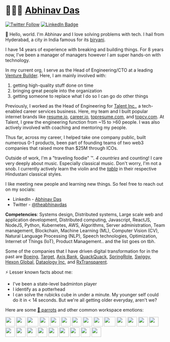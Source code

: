 # 👨🏻‍💻 [Abhinav Das](https://linkedin.com/in/theabhinavdas)

[![Twitter Follow](https://img.shields.io/twitter/follow/theabhinavdas?style=social)](https://twitter.com/intent/follow?screen_name=theabhinavdas)
[![LinkedIn Badge](https://img.shields.io/badge/-LinkedIn-blue?style=social&logo=Linkedin&logoColor=blue&link=https://www.linkedin.com/in/theabhinavdas/)](https://www.linkedin.com/in/theabhinavdas/)

:wave: Hello, world. I'm Abhinav and I love solving problems with tech. I hail from Hyderabad, a city in India famous for its [biryani](https://en.wikipedia.org/wiki/Biryani).

I have 14 years of experience with breaking and building things. For 8 years now, I've been a manager of managers however I am super hands-on with technology.

In my current org, I serve as the Head of Engineering/CTO at a leading [Venture Builder](https://en.wikipedia.org/wiki/Startup_studio). Here, I am mainly involved with:
1. getting high-quality stuff done on time
2. bringing great people into the organization
3. getting someone to replace what I do so I can go do other things

Previously, I worked as the Head of Engineering for [Talent Inc.](https://talentinc.com), a tech-enabled career services business. Here, my team and I built popular internet brands like [resume.io](https://resume.io), [career.io](https://career.io), [topresume.com](https://topresume.com), and [topcv.com](https://topcv.com). At Talent, I grew the engineering function from ~15 to >60 people. I was also actively involved with coaching and mentoring my people.

Thus far, across my career, I helped take one company public, built numerous 0-1 products, been part of founding teams of two web3 companies that raised more than $25M through ICOs.

Outside of work, I'm a "traveling foodie" :tm:. _4 countries_ and counting! I care very deeply about music. Especially classical music. Don't worry, I'm not a snob. I currently actively learn the violin and the [_tabla_](https://en.wikipedia.org/wiki/Tabla) in their respective Hindustani classical styles.

I like meeting new people and learning new things. So feel free to reach out on my socials:
- LinkedIn - [Abhinav Das](https://linkedin.com/in/theabhinavdas)
- Twitter - [@theabhinavdas](https://twitter.com/theabhinavdas)

**Competencies**: Systems design, Distributed systems, Large scale web and application development, Distributed computing, Javascript, ReactJS, NodeJS, Python, Kubernetes, AWS, Algorithms, Server administration, Team management, Blockchain, Machine Learning (ML), Computer Vision (CV), Natural Language Processing (NLP), Speech technologies, Optimization, Internet of Things (IoT), Product Management.. and the list goes on tbh.

Some of the companies that I have driven digital transformation for in the past are [Boeing](https://www.boeing.com/), [Target](https://www.target.com/), [Axis Bank](https://www.axisbank.com/), [QuackQuack](https://quackquack.in), [SpringRole](https://springrole.com), [Swiggy](https://swiggy.com), [Hexon Global](https://hexonglobal.com), [Dataology Inc](https://dataology.com), and [RxTransparent](https://rxtransparent.com).

⚡️ Lesser known facts about me: 
- I've been a state-level badminton player
- I identify as a potterhead
- I can solve the rubicks cube in under a minute. My younger self could do it in < 14 seconds. But we're all getting older everyday, aren't we?

Here are some [🦜 parrots](https://cultofthepartyparrot.com) and other common workspace emotions:

<div>
    <img src="https://cultofthepartyparrot.com/parrots/hd/githubparrot.gif" width="30" height="30"/>
    <img src="https://cultofthepartyparrot.com/flags/hd/indiaparrot.gif" width="30" height="30"/>
    <img src="https://cultofthepartyparrot.com/parrots/asyncparrot.gif" width="36" height="30"/>
    <img src="https://emojis.slackmojis.com/emojis/images/1643514559/5584/deployparrot.gif" width="30" height="30"/>
    <img src="https://emojis.slackmojis.com/emojis/images/1643515192/12068/mild-panic-intensifies.gif" width="30" height="30"/>
    <img src="https://cultofthepartyparrot.com/parrots/hd/jumpingparrot.gif" width="30" height="30"/>
    <img src="https://cultofthepartyparrot.com/parrots/hd/opensourceparrot.gif" width="30" height="30"/>
    <img src="https://cultofthepartyparrot.com/parrots/hd/hypnoparrotlight.gif" width="30" height="30"/>
    <img src="https://emojis.slackmojis.com/emojis/images/1643514897/9116/excuseme.gif" width="30" height="30"/>
    <img src="https://cultofthepartyparrot.com/parrots/fixparrot.gif" width="36" height="30"/>
    <img src="https://cultofthepartyparrot.com/parrots/hd/laptop_parrot.gif" width="30" height="30"/>
    <img src="https://cultofthepartyparrot.com/parrots/hd/spinningparrot.gif" width="30" height="30"/>
    <img src="https://emojis.slackmojis.com/emojis/images/1653892844/59427/gull_scream.gif" width="30" height="30"/>
    <img src="https://cultofthepartyparrot.com/parrots/hd/meldparrot.gif" width="30" height="30"/>
    <img src="https://cultofthepartyparrot.com/parrots/slomoparrot.gif" width="30" height="30"/>
    <img src="https://emojis.slackmojis.com/emojis/images/1643514981/10080/headbanging_parrot.gif" width="30" height="30"/>
    <img src="https://cultofthepartyparrot.com/parrots/hd/stableparrot.gif" width="30" height="30"/>
    <img src="https://emojis.slackmojis.com/emojis/images/1643514558/5570/confused_dog.gif" width="30" height="30"/>
    <img src="https://cultofthepartyparrot.com/parrots/hd/pirateparrot.gif" width="30" height="30"/>
    <img src="https://cultofthepartyparrot.com/parrots/hd/footballparrot.gif" width="30" height="30"/>
    <img src="https://emojis.slackmojis.com/emojis/images/1643514843/8558/coffin_dance.gif" width="30" height="30"/>
    <img src="https://cultofthepartyparrot.com/parrots/hd/hypnoparrotdark.gif" width="30" height="30"/>
    <img src="https://cultofthepartyparrot.com/parrots/hd/mustacheparrot.gif" width="30" height="30"/>
</div>
